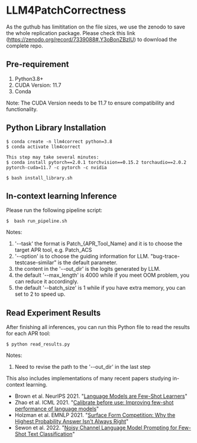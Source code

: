 # LLM4PatchCorrectness


As the guthub has limititation on the file sizes, we use the zenodo to save the whole replication package. Please check this link (https://zenodo.org/record/7339088#.Y3oBonZBzIU) to download the complete repo.


## Pre-requirement
1. Python3.8+
2. CUDA Version: 11.7
3. Conda 

Note: The CUDA Version needs to be 11.7 to ensure compatibility and functionality.

## Python Library Installation

```
$ conda create -n llm4correct python=3.8
$ conda activate llm4correct

This step may take several minutes: 
$ conda install pytorch==2.0.1 torchvision==0.15.2 torchaudio==2.0.2 pytorch-cuda=11.7 -c pytorch -c nvidia

$ bash install_library.sh
```


## In-context learning Inference


Please run the following pipeline script:

```
$  bash run_pipeline.sh
```

Notes:
1. '--task' the format is Patch_{APR_Tool_Name} and it is to choose the target APR tool, e.g. Patch_ACS
2. '--option' is to choose the guiding information for LLM. "bug-trace-testcase-similar" is the default parameter. 
3. the content in the '--out_dir' is the logits generated by LLM.
4. the default '--max_length' is 4000 while if you meet OOM problem, you can reduce it accordingly.
5. the default '--batch_size' is 1 while if you have extra memory, you can set to 2 to speed up.


## Read Experiment Results

After finishing all inferences, you can run this Python file to read the results for each APR tool:

```
$ python read_results.py
```

Notes:
1. Need to revise the path to the '--out_dir' in the last step




This also includes implementations of many recent papers studying in-context learning. 
* Brown et al. NeurIPS 2021. "[Language Models are Few-Shot Learners](https://arxiv.org/abs/2005.14165)"
* Zhao et al. ICML 2021. "[Calibrate before use: Improving few-shot performance of language models](https://arxiv.org/abs/2102.09690)"
* Holzman et al. EMNLP 2021. "[Surface Form Competition: Why the Highest Probability Answer Isn't Always Right](https://arxiv.org/abs/2104.08315)"
* Sewon et al. 2022. "[Noisy Channel Language Model Prompting for Few-Shot Text Classification](https://arxiv.org/pdf/2108.04106.pdf)"



